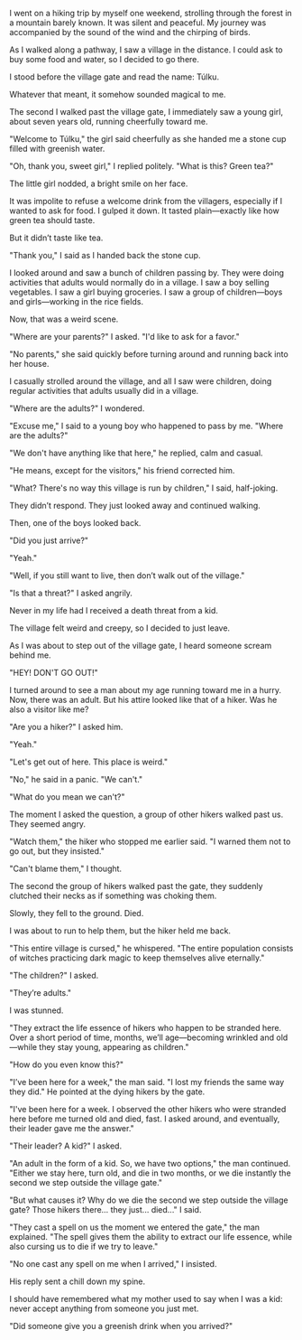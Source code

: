 I went on a hiking trip by myself one weekend, strolling through the forest in a mountain barely known. It was silent and peaceful. My journey was accompanied by the sound of the wind and the chirping of birds.

As I walked along a pathway, I saw a village in the distance. I could ask to buy some food and water, so I decided to go there.

I stood before the village gate and read the name: Túlku.

Whatever that meant, it somehow sounded magical to me.

The second I walked past the village gate, I immediately saw a young girl, about seven years old, running cheerfully toward me.

"Welcome to Túlku," the girl said cheerfully as she handed me a stone cup filled with greenish water.

"Oh, thank you, sweet girl," I replied politely. "What is this? Green tea?"

The little girl nodded, a bright smile on her face.

It was impolite to refuse a welcome drink from the villagers, especially if I wanted to ask for food. I gulped it down. It tasted plain—exactly like how green tea should taste.

But it didn’t taste like tea.

"Thank you," I said as I handed back the stone cup.

I looked around and saw a bunch of children passing by. They were doing activities that adults would normally do in a village. I saw a boy selling vegetables. I saw a girl buying groceries. I saw a group of children—boys and girls—working in the rice fields.

Now, that was a weird scene.

"Where are your parents?" I asked. "I'd like to ask for a favor."

"No parents," she said quickly before turning around and running back into her house.

I casually strolled around the village, and all I saw were children, doing regular activities that adults usually did in a village.

"Where are the adults?" I wondered.

"Excuse me," I said to a young boy who happened to pass by me. "Where are the adults?"

"We don't have anything like that here," he replied, calm and casual.

"He means, except for the visitors," his friend corrected him.

"What? There's no way this village is run by children," I said, half-joking.

They didn’t respond. They just looked away and continued walking.

Then, one of the boys looked back.

"Did you just arrive?"

"Yeah."

"Well, if you still want to live, then don’t walk out of the village."

"Is that a threat?" I asked angrily.

Never in my life had I received a death threat from a kid.

The village felt weird and creepy, so I decided to just leave.

As I was about to step out of the village gate, I heard someone scream behind me.

"HEY! DON'T GO OUT!"

I turned around to see a man about my age running toward me in a hurry. Now, there was an adult. But his attire looked like that of a hiker. Was he also a visitor like me?

"Are you a hiker?" I asked him.

"Yeah."

"Let's get out of here. This place is weird."

"No," he said in a panic. "We can't."

"What do you mean we can't?"

The moment I asked the question, a group of other hikers walked past us. They seemed angry.

"Watch them," the hiker who stopped me earlier said. "I warned them not to go out, but they insisted."

"Can't blame them," I thought.

The second the group of hikers walked past the gate, they suddenly clutched their necks as if something was choking them.

Slowly, they fell to the ground. Died.

I was about to run to help them, but the hiker held me back.

"This entire village is cursed," he whispered. "The entire population consists of witches practicing dark magic to keep themselves alive eternally."

"The children?" I asked.

"They’re adults."

I was stunned.

"They extract the life essence of hikers who happen to be stranded here. Over a short period of time, months, we’ll age—becoming wrinkled and old—while they stay young, appearing as children."

"How do you even know this?"

"I’ve been here for a week," the man said. "I lost my friends the same way they did." He pointed at the dying hikers by the gate.

"I've been here for a week. I observed the other hikers who were stranded here before me turned old and died, fast. I asked around, and eventually, their leader gave me the answer."

"Their leader? A kid?" I asked.

"An adult in the form of a kid. So, we have two options," the man continued. "Either we stay here, turn old, and die in two months, or we die instantly the second we step outside the village gate."

"But what causes it? Why do we die the second we step outside the village gate? Those hikers there… they just... died..." I said.

"They cast a spell on us the moment we entered the gate," the man explained. "The spell gives them the ability to extract our life essence, while also cursing us to die if we try to leave."

"No one cast any spell on me when I arrived," I insisted.

His reply sent a chill down my spine.

I should have remembered what my mother used to say when I was a kid: never accept anything from someone you just met.

"Did someone give you a greenish drink when you arrived?"